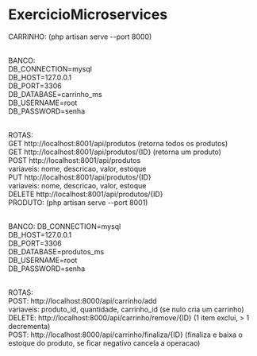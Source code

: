 # ExercicioMicroservices
CARRINHO: (php artisan serve --port 8000)<br><br>

BANCO:<br>
DB_CONNECTION=mysql<br>
DB_HOST=127.0.0.1<br>
DB_PORT=3306<br>
DB_DATABASE=carrinho_ms<br>
DB_USERNAME=root<br>
DB_PASSWORD=senha<br><br>

ROTAS:<br>
GET http://localhost:8001/api/produtos (retorna todos os produtos)<br>
GET http://localhost:8001/api/produtos/{ID} (retorna um produto)<br>
POST http://localhost:8001/api/produtos<br>
variaveis: nome, descricao, valor, estoque<br>
PUT http://localhost:8001/api/produtos/{ID}<br>
variaveis: nome, descricao, valor, estoque<br>
DELETE http://localhost:8001/api/produtos/{ID}<br>
PRODUTO: (php artisan serve --port 8001)<br><br>

BANCO:
DB_CONNECTION=mysql<br>
DB_HOST=127.0.0.1<br>
DB_PORT=3306<br>
DB_DATABASE=produtos_ms<br>
DB_USERNAME=root<br>
DB_PASSWORD=senha<br><br>

ROTAS:<br>
POST: http://localhost:8000/api/carrinho/add<br>
variaveis: produto_id, quantidade, carrinho_id (se nulo cria um carrinho)<br>
DELETE: http://localhost:8000/api/carrinho/remove/{ID} (1 item exclui, > 1 decrementa)<br>
POST: http://localhost:8000/api/carrinho/finaliza/{ID} (finaliza e baixa o estoque do produto, se ficar negativo cancela a operacao)
